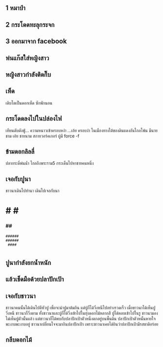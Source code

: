 ## 1 หมาป่า

## 2 กระโดดทะลุกระจก

## 3 ออกมาจาก facebook

## พ่นแก๊สใส่หญิงสาว

## หญิงสาวกำลังติดกิ๊บ

## เห็ด
เติบโตเป็นดอกเห็ด ซักพักนอน

## กระโดดลงไปในปล่องไฟ
เทียนดับดังฟู่... ความหนาวเข้าครอบหงำ ...เอ้ย ครอบงำ ในเมืองทางใต้ของดินแดงอันไกลโพ้น
มีนายชาม เอ้ย ชายนาม สกายวอร์คเกอร์ ผู้มี force -f

## ข้ามดอกลิลลี่
ปลากระดี่พ่นน้ำ
ไกลถึงพระราม5
กระเด็นไปหาชายคนหนึ่ง

## เจอกับปูนา 
ชาวนาเดินไปทำนา เดินไปเจอกับนา
###         ###  
#  #       #  #
 ###  ##  ###
    ######
    ######
     ####   
  #       #
##          ##

## ปูนากำลังยกน้ำหนัก

## แล้วเช็ดมือด้วยปลาปักเป้า

## เจอกับชาวนา
ชาวนาคนนั้นได้เดินไปตีหัวปู เพื่อจะนำปูมาต้มกิน
แต่ปูก็ได้วิ่งหนีไปอย่างรวดเร็ว เมื่อขาวนาได้เห็นปูวิ่งหนี ชาวนาก็วิ่งตาม
ทั้งชาวนาและปูก็ได้วิ่งเข้าไปในทุ่งดอกไม้หลากสี
ปูได้หลบเข้าไปในรู ชาวนามองไม่เห็นปูตัวนั้นแล้ว
แต่ชาวนาก็ได้พบกับปลาปักเป้าตัวหนึ่งตกอยู่บนพื้นดิน ปลาปักเป้าตัวหนั้นหายใจพะงาบพะงาบอยู่
ชาวนาเปลี่ยนใจจะมากินปลาปักเป้า เพราะชาวนาเคยได้ยินว่าปลาปักเป้ามีรสชาติอร่อย

## กลีบดอกไม้
